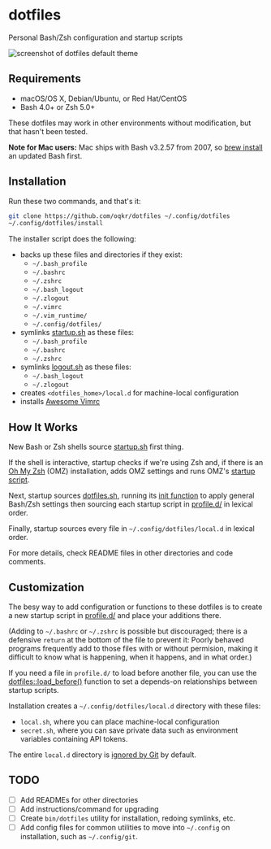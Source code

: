 # dotfiles
Personal Bash/Zsh configuration and startup scripts

![screenshot of dotfiles default theme](https://i.imgur.com/p9fKz7s.png)

## Requirements

- macOS/OS X, Debian/Ubuntu, or Red Hat/CentOS
- Bash 4.0+ or Zsh 5.0+

These dotfiles may work in other environments without modification, but that
hasn't been tested.

**Note for Mac users:** Mac ships with Bash v3.2.57 from 2007, so
[brew install](http://brew.sh) an updated Bash first.

## Installation

Run these two commands, and that's it:

```bash
git clone https://github.com/oqkr/dotfiles ~/.config/dotfiles
~/.config/dotfiles/install
```

The installer script does the following:

- backs up these files and directories if they exist:
  - `~/.bash_profile`
  - `~/.bashrc`
  - `~/.zshrc`
  - `~/.bash_logout`
  - `~/.zlogout`
  - `~/.vimrc`
  - `~/.vim_runtime/`
  - `~/.config/dotfiles/`
- symlinks [startup.sh](startup.sh) as these files:
  - `~/.bash_profile`
  - `~/.bashrc`
  - `~/.zshrc`
- symlinks [logout.sh](logout.sh) as these files:
  - `~/.bash_logout`
  - `~/.zlogout`
- creates `<dotfiles_home>/local.d` for machine-local configuration
- installs [Awesome Vimrc](https://github.com/amix/vimrc.git)

## How It Works

New Bash or Zsh shells source [startup.sh](startup.sh) first thing.

If the shell is interactive, startup checks if we're using Zsh and, if there is
an [Oh My Zsh](https://github.com/robbyrussell/oh-my-zsh) (OMZ) installation,
adds OMZ settings and runs OMZ's
[startup script](https://github.com/robbyrussell/oh-my-zsh/blob/master/oh-my-zsh.sh).

Next, startup sources [dotfiles.sh](lib/dotfiles.sh),
running its [init function](lib/dotfiles.sh#L45) to apply general Bash/Zsh
settings then sourcing each startup script in
[profile.d/](profile.d) in lexical order.

Finally, startup sources every file in `~/.config/dotfiles/local.d` in lexical
order.

For more details, check README files in other directories and code comments.

## Customization

The besy way to add configuration or functions to these dotfiles is to create a
new startup script in [profile.d/](profile.d) and place your additions there.

(Adding to `~/.bashrc` or `~/.zshrc` is possible but discouraged; there is a
defensive `return` at the bottom of the file to prevent it: Poorly behaved
programs frequently add to those files with or without permision, making it
difficult to know what is happening, when it happens, and in what order.)

If you need a file in `profile.d/` to load before another file, you can use the
[dotfiles::load_before()](lib/dotfiles.sh#L239) function to set a depends-on
relationships between startup scripts.

Installation creates a `~/.config/dotfiles/local.d` directory with these
files:

- `local.sh`, where you can place machine-local configuration
- `secret.sh`, where you can save private data such as environment variables
containing API tokens.

The entire `local.d` directory is [ignored by Git](.gitignore) by default.

## TODO

- [ ] Add READMEs for other directories
- [ ] Add instructions/command for upgrading
- [ ] Create `bin/dotfiles` utility for installation, redoing symlinks, etc.
- [ ] Add config files for common utilities to move into `~/.config` on
installation, such as `~/.config/git`.